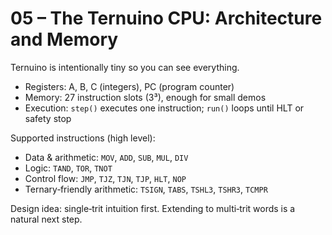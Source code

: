 # 05 – The Ternuino CPU: Architecture and Memory

Ternuino is intentionally tiny so you can see everything.

- Registers: A, B, C (integers), PC (program counter)
- Memory: 27 instruction slots (3³), enough for small demos
- Execution: `step()` executes one instruction; `run()` loops until HLT or safety stop

Supported instructions (high level):
- Data & arithmetic: `MOV`, `ADD`, `SUB`, `MUL`, `DIV`
- Logic: `TAND`, `TOR`, `TNOT`
- Control flow: `JMP`, `TJZ`, `TJN`, `TJP`, `HLT`, `NOP`
- Ternary‑friendly arithmetic: `TSIGN`, `TABS`, `TSHL3`, `TSHR3`, `TCMPR`

Design idea: single‑trit intuition first. Extending to multi‑trit words is a natural next step.
